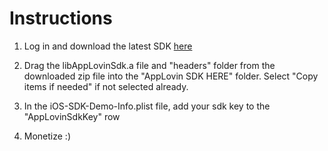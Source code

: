 # Instructions #

1. Log in and download the latest SDK [here](https://applovin.com/integration#iosIntegration)

2. Drag the libAppLovinSdk.a file and "headers" folder from the downloaded zip file into the "AppLovin SDK HERE" folder. Select "Copy items if needed" if not selected already.

3. In the iOS-SDK-Demo-Info.plist file, add your sdk key to the "AppLovinSdkKey" row

4. Monetize :)